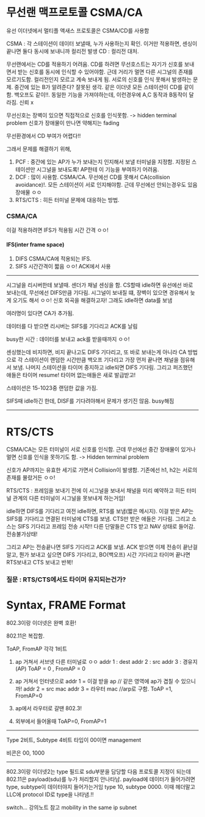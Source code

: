 # 무선랜 맥프로토콜 CSMA/CA

유선 이더넷에서 멀티플 액새스 프로토콜은 CSMA/CD를 사용함

CSMA : 각 스테이션이 데이터 보낼때, 누가 사용하는지 확인. 이거만 적용하면, 센싱이 끝나면 둘다 동시에 보내니까 컬리전 발생
CD : 컬리전 대처.

무선랜에서는 CD를 적용하기 어려움.
CD를 하려면 무선호스트는 자기가 신호를 보내면서 받는 신호를 동시에 인식할 수 있어야함.
근데 거리가 멀면 다른 시그널의 존재를 모르기도함. 컬리전인지 모르고 계속 보내게 됨. 서로의 신호를 인식 못해서 발생하는 문제.
중간에 있는 B가 알려준다? 잘못된 생각. 같은 이더넷 모든 스테이션이 CD를 같이함. 백오프도 같이!!. 동일한 기능을 가져야하는데, 이런경우에 A,C 동작과 B동작이 달라짐. 신뢰 x

무선신호는 장벽이 있으면 직접적으로 신호를 인식못함. -> hidden terminal problem
신호가 장애물이 만나면 약해지는 fading

무선환경에서 CD 부여가 어렵다!!

그래서 문제를 해결하기 위해,

1. PCF : 중간에 있는 AP가 누가 보내는지 인지해서 보낼 터미널을 지정함. 지정된 스테이션만 시그널을 보내도록! AP한테 이 기능을 부여하기 어려움.
2. DCF : 많이 사용함. CSMA/CA. 무선에선 CD를 못해서 CA(collision avoidance)!. 모든 스테이션이 서로 인지해야함. 근데 무선에선 안되는경우도 있음 장애물 ㅇㅇ
3. RTS/CTS : 히든 터미널 문제에 대응하는 방법.

### CSMA/CA

이걸 적용하려면 IFS가 적용됨 시간 간격 ㅇㅇ!

#### IFS(inter frame space)

1. DIFS
   CSMA/CA에 적용되는 IFS.
2. SIFS
   시간간격이 짧음 ㅇㅇ! ACK에서 사용

---

시그널을 리시버한테 보낼때. 센더가 채널 센싱을 함. CS할때 idle하면 유선에선 바로 보내는데, 무선에선 DIFS만큼 기다림. 시그널이 보내질 떄, 장벽이 있으면 경유해서 늦게 오기도 해서 ㅇㅇ!
신호 외곡을 해결하고자!
그래도 idle하면 data를 보냄

여러명이 있다면 CA가 추가됨.

데이터를 다 받으면 리시버는 SIFS를 기다리고 ACK를 날림

busy한 시간 : 데이터를 보내고 ack를 받을때까지 ㅇㅇ!

센싱했는데 비지하면, 비지 끝나고도 DIFS 기다리고, 또 바로 보내는게 아니라 CA 방법으로 각 스테이션이 랜덤한 시간만큼 백오프 기다리고 가장 먼저 끝나면 채널을 점유해서 보냄.
나머지 스테이션을 타이머 중지하고 idle되면 DIFS 기다림. 그리고 퍼즈했던 애들은 타이머 resume! 타이머 없는애들은 새로 발급받고!

스테이션은 15-1023중 랜덤한 값을 가짐.

SIFS때 idle하긴 한데, DISF를 기다려야해서 문제가 생기진 않음. busy해짐

---

# RTS/CTS

CSMA/CA는 모든 터미널이 서로 신호를 인식함.
근데 무선에선 중간 장애물이 있거나 멀면 신호를 인식을 못하기도 함.
-> Hidden terminal problem

신호가 AP까지는 유효한 세기로 가면서 Collision이 발생함. 기존에선 h1, h2는 서로의 존재를 몰랐거든 ㅇㅇ!

RTS/CTS : 프레임을 보내기 전에 이 시그널을 보내서 채널을 미리 예약하고 히든 터미널 관계의 다른 터미널이 시그널을 못보내게 하는거임!

idle하면 DIFS를 기다리고 여전 idle하면, RTS를 보냄(짧은 메시지). 이걸 받은 AP는 SIFS를 기다리고 연결된 터미널에 CTS를 보냄. CTS만 받은 애들은 기다림.
그리고 소스는 SIFS 기다리고 프레임 전송 시작!! 다른 단말들은 CTS 받고 NAV 상태로 들어감. 전송불가상태!

그리고 AP는 전송끝나면 SIFS 기다리고 ACK를 보냄. ACK 받으면 이제 전송이 끝난걸 알고, 뭔가 보내고 싶으면 DIFS 기다리고, BO(백오프) 시간 기다리고 타이머 끝나면 RTS보내고 CTS 보내고 반복!

### 질문 : RTS/CTS에서도 타이머 유지되는건가?

# Syntax, FRAME Format

802.3이랑 이더넷은 완벽 호환!

802.11은 복잡함.

ToAP, FromAP 각각 1비트

1. ap 거쳐서 서브넷 다른 터미널로 ㅇㅇ
   addr 1 : dest
   addr 2 : src
   addr 3 : 경유지(AP)
   ToAP = 0 , FromAP = 0

2. ap 거쳐서 인터넷으로
   addr 1 = 이걸 받을 ap // 같은 영역에 ap가 겹칠 수 있으니까!
   addr 2 = src mac
   addr 3 = 라우터 mac //arp로 구함.
   ToAP =1, FromAP=0

3. ap에서 라우터로 갈땐
   802.3!

4. 외부에서 들어올때
   ToAP=0, FromAP=1

---

Type 2비트, Subtype 4비트
타입이 00이면 management

비콘은 00, 1000

---

802.3이랑 이더넷2는 type 필드로 sdu부분을 담당할 다음 프로토콜 지정이 되는데
802.11은 payload(sdu)를 누가 처리할지 안나타남. payload에 데이터가 들어가려면 type, subtype이 데이터야지 들어가는거임
type 10, subtype 0000.
이때 헤더말고 LLC에 protocol ID로 type을 나타냄.!!

switch... 강의노트 참고 mobility in the same ip subnet
